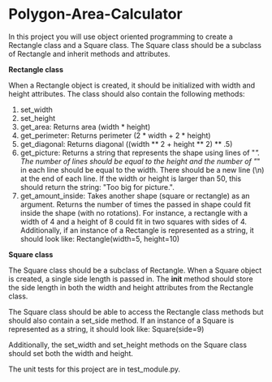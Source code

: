 # Polygon-Area-Calculator

In this project you will use object oriented programming to create a Rectangle class and a Square class. The Square class should be a subclass of Rectangle and inherit methods and attributes.

**Rectangle class**

When a Rectangle object is created, it should be initialized with width and height attributes. The class should also contain the following methods:

1. set_width
2. set_height
3. get_area: Returns area (width * height)
4. get_perimeter: Returns perimeter (2 * width + 2 * height)
5. get_diagonal: Returns diagonal ((width ** 2 + height ** 2) ** .5)
6. get_picture: Returns a string that represents the shape using lines of "*". The number of lines should be equal to the height and the number of "*" in each line should be equal to the width. There should be a new line (\n) at the end of each line. If the width or height is larger than 50, this should return the string: "Too big for picture.".
7. get_amount_inside: Takes another shape (square or rectangle) as an argument. Returns the number of times the passed in shape could fit inside the shape (with no rotations). For instance, a rectangle with a width of 4 and a height of 8 could fit in two squares with sides of 4.
Additionally, if an instance of a Rectangle is represented as a string, it should look like: Rectangle(width=5, height=10)

**Square class**

The Square class should be a subclass of Rectangle. When a Square object is created, a single side length is passed in. The __init__ method should store the side length in both the width and height attributes from the Rectangle class.

The Square class should be able to access the Rectangle class methods but should also contain a set_side method. If an instance of a Square is represented as a string, it should look like: Square(side=9)

Additionally, the set_width and set_height methods on the Square class should set both the width and height.


The unit tests for this project are in test_module.py.
